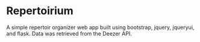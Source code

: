 # Repertoirium

A simple repertoir organizer web app built using bootstrap, jquery, jqueryui, and flask. Data was retrieved from the Deezer API.
